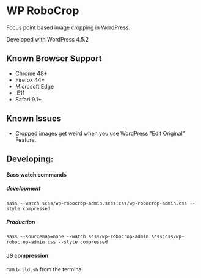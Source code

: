 WP RoboCrop
===========

Focus point based image cropping in WordPress.

Developed with WordPress 4.5.2

Known Browser Support
---------------------
 - Chrome 48+
 - Firefox 44+
 - Microsoft Edge
 - IE11
 - Safari 9.1+

Known Issues
------------
 - Cropped images get weird when you use WordPress "Edit Original" Feature.


Developing:
-----------

#### Sass watch commands

##### development
`sass --watch scss/wp-robocrop-admin.scss:css/wp-robocrop-admin.css --style compressed`

##### Production
`sass --sourcemap=none --watch scss/wp-robocrop-admin.scss:css/wp-robocrop-admin.css --style compressed`

#### JS compression

run `build.sh` from the terminal

